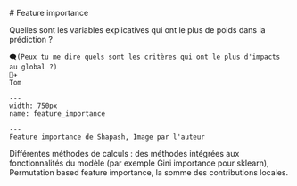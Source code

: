 # Feature importance

Quelles sont les variables explicatives qui ont le plus de poids dans la prédiction ?

```
🗨️(Peux tu me dire quels sont les critères qui ont le plus d'impacts au global ?)
👨‍✈️
Tom
```

```{figure} ../../../../assets/feature_importance.png
---
width: 750px
name: feature_importance

---
Feature importance de Shapash, Image par l'auteur
```

Différentes méthodes de calculs : des méthodes intégrées aux fonctionnalités du modèle (par exemple Gini importance pour sklearn), Permutation based feature importance, la somme des contributions locales.